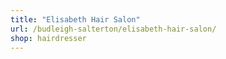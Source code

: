 ```yaml
---
title: "Elisabeth Hair Salon"
url: /budleigh-salterton/elisabeth-hair-salon/
shop: hairdresser
---
```

